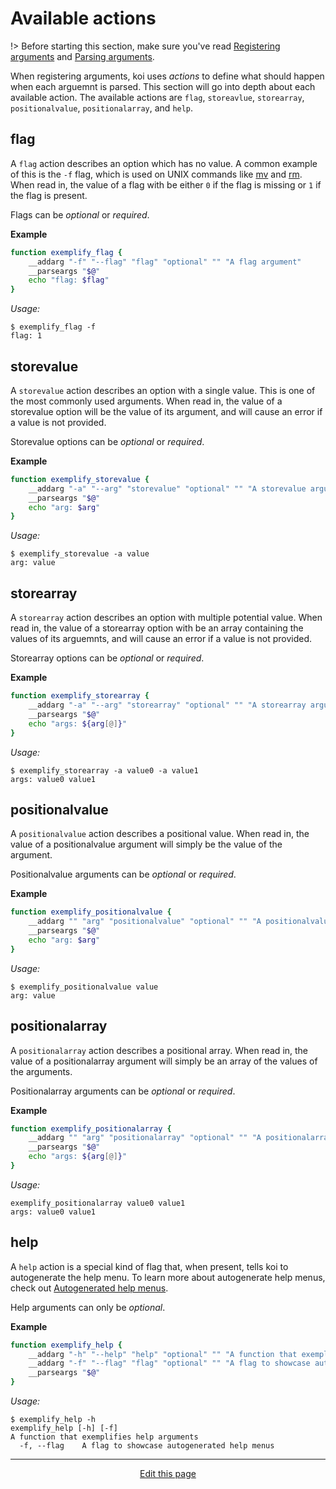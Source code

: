 # Available actions
!> Before starting this section, make sure you've read [Registering arguments](/registering_arguments) and [Parsing arguments](/parsing_arguments).

When registering arguments, koi uses _actions_ to define what should happen when each arguemnt is parsed. This section will go into depth about each available action. The available actions are `flag`, `storeavlue`, `storearray`, `positionalvalue`, `positionalarray`, and `help`.

## flag
A `flag` action describes an option which has no value. A common example of this is the `-f` flag, which is used on UNIX commands like [mv](http://man7.org/linux/man-pages/man1/mv.1p.html) and [rm](http://man7.org/linux/man-pages/man1/rm.1p.html). When read in, the value of a flag with be either `0` if the flag is missing or `1` if the flag is present.

Flags can be _optional_ or _required_.

**Example**
```bash
function exemplify_flag {
	__addarg "-f" "--flag" "flag" "optional" "" "A flag argument"
	__parseargs "$@"
	echo "flag: $flag"
}
```
_Usage:_
```
$ exemplify_flag -f
flag: 1
```

## storevalue
A `storevalue` action describes an option with a single value. This is one of the most commonly used arguments. When read in, the value of a storevalue option will be the value of its argument, and will cause an error if a value is not provided.

Storevalue options can be _optional_ or _required_.

**Example**
```bash
function exemplify_storevalue {
	__addarg "-a" "--arg" "storevalue" "optional" "" "A storevalue argument"
	__parseargs "$@"
	echo "arg: $arg"
}
```
_Usage:_
```
$ exemplify_storevalue -a value
arg: value
```

## storearray
A `storearray` action describes an option with multiple potential value. When read in, the value of a storearray option with be an array containing the values of its arguemnts, and will cause an error if a value is not provided.

Storearray options can be _optional_ or _required_.

**Example**
```bash
function exemplify_storearray {
	__addarg "-a" "--arg" "storearray" "optional" "" "A storearray argument"
	__parseargs "$@"
	echo "args: ${arg[@]}"
}
```
_Usage:_
```
$ exemplify_storearray -a value0 -a value1
args: value0 value1
```

## positionalvalue
A `positionalvalue` action describes a positional value. When read in, the value of a positionalvalue argument will simply be the value of the argument.

Positionalvalue arguments can be _optional_ or _required_.

**Example**
```bash
function exemplify_positionalvalue {
	__addarg "" "arg" "positionalvalue" "optional" "" "A positionalvalue argument"
	__parseargs "$@"
	echo "arg: $arg"
}
```
_Usage:_
```
$ exemplify_positionalvalue value
arg: value
```

## positionalarray
A `positionalarray` action describes a positional array. When read in, the value of a positionalarray argument will simply be an array of the values of the arguments.

Positionalarray arguments can be _optional_ or _required_.

**Example**
```bash
function exemplify_positionalarray {
	__addarg "" "arg" "positionalarray" "optional" "" "A positionalarray argument"
	__parseargs "$@"
	echo "args: ${arg[@]}"
}
```
_Usage:_
```
exemplify_positionalarray value0 value1
args: value0 value1
```

## help
A `help` action is a special kind of flag that, when present, tells koi to autogenerate the help menu. To learn more about autogenerate help menus, check out [Autogenerated help menus](/autogenerated_help_menus).

Help arguments can only be _optional_.

**Example**
```bash
function exemplify_help {
	__addarg "-h" "--help" "help" "optional" "" "A function that exemplifies help arguments"
	__addarg "-f" "--flag" "flag" "optional" "" "A flag to showcase autogenerated help menus"
	__parseargs "$@"
}
```
_Usage:_
```
$ exemplify_help -h
exemplify_help [-h] [-f]
A function that exemplifies help arguments
  -f, --flag    A flag to showcase autogenerated help menus
```

<hr>
<div style="text-align:center">
	<a class="edit-link" href="https://github.com/wcarhart/docs/blob/master/docs/koi/available_actions.md" target="_blank"><i class="fas fa-edit"></i> Edit this page</a>
</div>